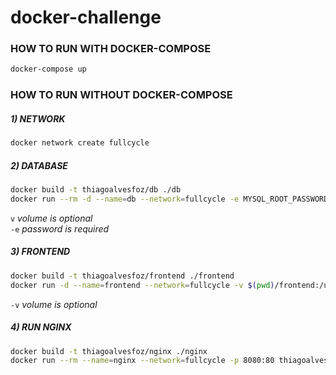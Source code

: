 # docker-challenge

### HOW TO RUN WITH DOCKER-COMPOSE

```bash
docker-compose up
```

### HOW TO RUN WITHOUT DOCKER-COMPOSE

##### 1) NETWORK
```bash
docker network create fullcycle
```

##### 2) DATABASE
```bash
docker build -t thiagoalvesfoz/db ./db
docker run --rm -d --name=db --network=fullcycle -e MYSQL_ROOT_PASSWORD=root -v $(pwd)/mysql:/var/lib/mysql thiagoalvesfoz/db
```
`v` *volume is optional*  
`-e` *password is required*   


##### 3) FRONTEND
```bash
docker build -t thiagoalvesfoz/frontend ./frontend
docker run -d --name=frontend --network=fullcycle -v $(pwd)/frontend:/usr/src/app thiagoalvesfoz/frontend
```
`-v` *volume is optional*

##### 4) RUN NGINX
```bash
docker build -t thiagoalvesfoz/nginx ./nginx
docker run --rm --name=nginx --network=fullcycle -p 8080:80 thiagoalvesfoz/nginx
```

